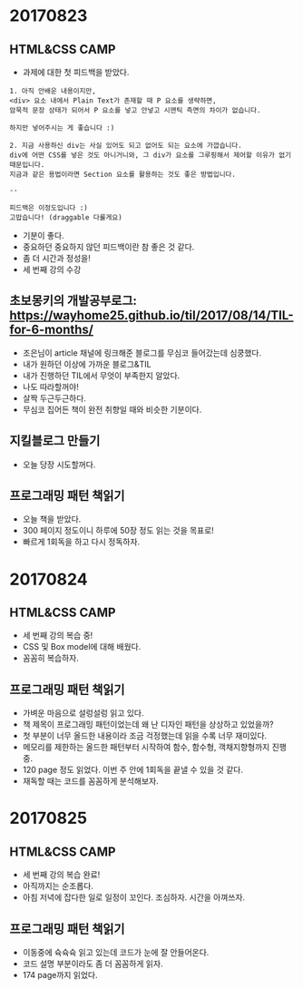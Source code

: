 # 20170823

## HTML&CSS CAMP
* 과제에 대한 첫 피드백을 받았다.
```
1. 아직 안배운 내용이지만,
<div> 요소 내에서 Plain Text가 존재할 때 P 요소를 생략하면,
암묵적 문장 상태가 되어서 P 요소를 넣고 안넣고 시맨틱 측면의 차이가 없습니다.

하지만 넣어주시는 게 좋습니다 :)

2. 지금 사용하신 div는 사실 있어도 되고 없어도 되는 요소에 가깝습니다.
div에 어떤 CSS를 넣은 것도 아니거니와, 그 div가 요소를 그루핑해서 제어할 이유가 없기 때문입니다.
지금과 같은 용법이라면 Section 요소를 활용하는 것도 좋은 방법입니다.

--

피드백은 이정도입니다 :)
고맙습니다! (draggable 다룰게요)
```
* 기분이 좋다.
* 중요하던 중요하지 않던 피드백이란 참 좋은 것 같다.
* 좀 더 시간과 정성을!
* 세 번째 강의 수강

## 초보몽키의 개발공부로그: https://wayhome25.github.io/til/2017/08/14/TIL-for-6-months/

* 조은님이 article 채널에 링크해준 블로그를 무심코 들어갔는데 심쿵했다.
* 내가 원하던 이상에 가까운 블로그&TIL
* 내가 진행하던 TIL에서 무엇이 부족한지 알았다.
* 나도 따라할꺼야!
* 살짝 두근두근하다.
* 무심코 집어든 책이 완전 취향일 때와 비슷한 기분이다.

## 지킬블로그 만들기
* 오늘 당장 시도할꺼다.

## 프로그래밍 패턴 책읽기
* 오늘 책을 받았다.
* 300 페이지 정도이니 하루에 50장 정도 읽는 것을 목표로!
* 빠르게 1회독을 하고 다시 정독하자.

# 20170824

## HTML&CSS CAMP
* 세 번째 강의 복습 중!
* CSS 및 Box model에 대해 배웠다.
* 꼼꼼히 복습하자.

## 프로그래밍 패턴 책읽기
* 가벼운 마음으로 설렁설렁 읽고 있다.
* 책 제목이 프로그래밍 패턴이었는데 왜 난 디자인 패턴을 상상하고 있었을까?
* 첫 부분이 너무 올드한 내용이라 조금 걱정했는데 읽을 수록 너무 재미있다.
* 메모리를 제한하는 올드한 패턴부터 시작하여 함수, 함수형, 객채지향형까지 진행 중.
* 120 page 정도 읽었다. 이번 주 안에 1회독을 끝낼 수 있을 것 같다.
* 재독할 때는 코드를 꼼꼼하게 분석해보자.

# 20170825

## HTML&CSS CAMP
* 세 번째 강의 복습 완료!
* 아직까지는 순조롭다.
* 아침 저녁에 잡다한 일로 일정이 꼬인다. 조심하자. 시간을 아껴쓰자.

## 프로그래밍 패턴 책읽기
* 이동중에 슉슉슉 읽고 있는데 코드가 눈에 잘 안들어온다.
* 코드 설명 부분이라도 좀 더 꼼꼼하게 읽자.
* 174 page까지 읽었다.
